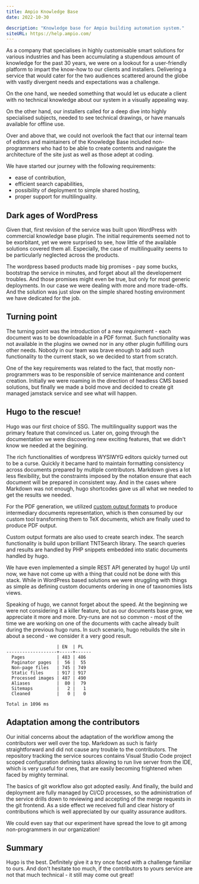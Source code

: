 ```yaml
---
title: Ampio Knowledge Base
date: 2022-10-30

description: "Knowledge base for Ampio building automation system."
siteURL: https://help.ampio.com/
---
```


As a company that specialises in highly customisable smart solutions for various industries and has
been accumulating a stupendous amount of knowledge for the past 30 years, we were on a lookout for
a user-friendly platform to impart the know-how to our clients and installers. Delivering a service
that would cater for the two audiences scattered around the globe with vastly divergent needs and
expectations was a challenge.

On the one hand, we needed something that would let us educate a client with no technical knowledge
about our system in a visually appealing way.

On the other hand, our installers called for a deep dive into highly specialised subjects, needed
to see technical drawings, or have manuals available for offline use.

Over and above that, we could not overlook the fact that our internal team of editors and
maintainers of the Knowledge Base included non-programmers who had to be able to create contents and
navigate the architecture of the site just as well as those adept at coding.

We have started our journey with the following requirements:

 - ease of contribution,
 - efficient search capabilities,
 - possibility of deployment to simple shared hosting,
 - proper support for multilinguality.

## Dark ages of WordPress

Given that, first revision of the service was built upon WordPress with commercial knowledge base
plugin. The initial requirements seemed not to be exorbitant, yet we were surprised to see, how
little of the available solutions covered them all. Especially, the case of multilinguality seems to
be particularly neglected across the products.

The wordpress based products made big promises - pay some bucks, bootstrap the service in minutes,
and forget about all the developement troubles. And those promises might even be true, but only for
most generic deployments. In our case we were dealing with more and more trade-offs. And the
solution was just slow on the simple shared hosting environment we have dedicated for the job.

## Turning point

The turning point was the introduction of a new requirement - each document was to be downloadable
in a PDF format. Such functionality was not available in the plugins we owned nor in any other
plugin fulfilling ours other needs. Nobody in our team was brave enough to add such functionality to
the current stack, so we decided to start from scratch.

One of the key requirements was related to the fact, that mostly non-programmers was to be
responsible of service maintenance and content creation. Initially we were roaming in the direction
of headless CMS based solutions, but finally we made a bold move and decided to create git managed
jamstack service and see what will happen.

## Hugo to the rescue!

Hugo was our first choice of SSG. The multilinguality support was the primary feature that convinced
us. Later on, going through the documentation we were discovering new exciting features, that we
didn't know we needed at the begining.

The rich functionalities of wordpress WYSIWYG editors quickly turned out to be a curse. Quickly it
became hard to maintain formatting consistency across documents prepared by multiple contributors.
Markdown gives a lot less flexibility, but the constraints imposed by the notation ensure that each
document will be prepared in consistent way. And in the cases where Markdown was not enough, hugo
shortcodes gave us all what we needed to get the results we needed.

For the PDF generation, we utilized [custom output formats](https://gohugo.io/templates/output-formats/)
to produce intermediary documents representation, which is then consumed by our custom tool
transforming them to TeX documents, which are finally used to produce PDF output.

Custom output formats are also used to create search index. The search functionality is build upon
brilliant TNTSearch library. The search queries and results are handled by PHP snippets embedded
into static documents handled by hugo.

We have even implemented a simple REST API generated by hugo! Up until now, we have not come up with
a thing that could not be done with this stack. While in WordPress based solutions we were
struggling with things as simple as defining custom documents ordering in one of taxonomies lists
views.

Speaking of hugo, we cannot forget about the speed. At the beginning we were not considering it a
killer feature, but as our documents base grow, we appreciate it more and more. Dry-runs are not so
common - most of the time we are working on one of the documents with cache already built during the
previous hugo runs. In such scenario, hugo rebuilds the site in about a second - we consider it a
very good result.

```
                   | EN  | PL
-------------------+-----+------
  Pages            | 483 | 486
  Paginator pages  |  56 |  55
  Non-page files   | 745 | 749
  Static files     | 917 | 917
  Processed images | 487 | 490
  Aliases          |  80 |  79
  Sitemaps         |   2 |   1
  Cleaned          |   0 |   0

Total in 1096 ms
```

## Adaptation among the contributors

Our initial concerns about the adaptation of the workflow among the contributors wer well over the
top. Markdown as such is fairly straightforward and did not cause any trouble to the contributors.
The repository tracking the service sources contains Visual Studio Code project scoped configuration
defining tasks allowing to run live  server from the IDE, which is very useful for ones, that are
easily becoming frightened when faced by mighty terminal.

The basics of git workflow also got adopted easily. And finally, the build and deployment are fully
managed by CI/CD processes, so the administration of the service drills down to reviewing and
accepting of the merge requests in the git frontend. As a side effect we received full and clear
history of contributions which is well appreciated by our quality assurance auditors.

We could even say that our experiment have spread the love to git among non-programmers in our
organization!

## Summary

Hugo is the best. Definitely give it a try once faced with a challenge familiar to ours. And don't
hesitate too much, if the contributors to yours service are not that much technical - it still may
come out great!
